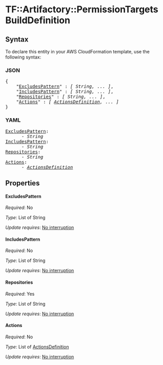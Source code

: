 # TF::Artifactory::PermissionTargets BuildDefinition

## Syntax

To declare this entity in your AWS CloudFormation template, use the following syntax:

### JSON

<pre>
{
    "<a href="#excludespattern" title="ExcludesPattern">ExcludesPattern</a>" : <i>[ String, ... ]</i>,
    "<a href="#includespattern" title="IncludesPattern">IncludesPattern</a>" : <i>[ String, ... ]</i>,
    "<a href="#repositories" title="Repositories">Repositories</a>" : <i>[ String, ... ]</i>,
    "<a href="#actions" title="Actions">Actions</a>" : <i>[ <a href="actionsdefinition.md">ActionsDefinition</a>, ... ]</i>
}
</pre>

### YAML

<pre>
<a href="#excludespattern" title="ExcludesPattern">ExcludesPattern</a>: <i>
      - String</i>
<a href="#includespattern" title="IncludesPattern">IncludesPattern</a>: <i>
      - String</i>
<a href="#repositories" title="Repositories">Repositories</a>: <i>
      - String</i>
<a href="#actions" title="Actions">Actions</a>: <i>
      - <a href="actionsdefinition.md">ActionsDefinition</a></i>
</pre>

## Properties

#### ExcludesPattern

_Required_: No

_Type_: List of String

_Update requires_: [No interruption](https://docs.aws.amazon.com/AWSCloudFormation/latest/UserGuide/using-cfn-updating-stacks-update-behaviors.html#update-no-interrupt)

#### IncludesPattern

_Required_: No

_Type_: List of String

_Update requires_: [No interruption](https://docs.aws.amazon.com/AWSCloudFormation/latest/UserGuide/using-cfn-updating-stacks-update-behaviors.html#update-no-interrupt)

#### Repositories

_Required_: Yes

_Type_: List of String

_Update requires_: [No interruption](https://docs.aws.amazon.com/AWSCloudFormation/latest/UserGuide/using-cfn-updating-stacks-update-behaviors.html#update-no-interrupt)

#### Actions

_Required_: No

_Type_: List of <a href="actionsdefinition.md">ActionsDefinition</a>

_Update requires_: [No interruption](https://docs.aws.amazon.com/AWSCloudFormation/latest/UserGuide/using-cfn-updating-stacks-update-behaviors.html#update-no-interrupt)


